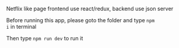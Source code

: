 Netflix like page frontend use react/redux, backend use json server


Before running this app, please goto the folder and type <code>npm i</code> in terminal


Then type <code>npm run dev</code> to run it
